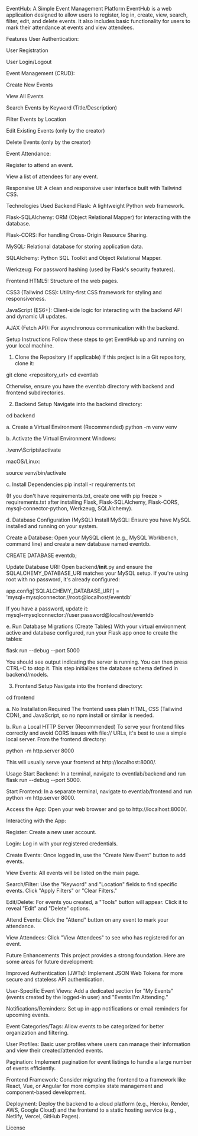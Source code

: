 EventHub: A Simple Event Management Platform
EventHub is a web application designed to allow users to register, log in, create, view, search, filter, edit, and delete events. It also includes basic functionality for users to mark their attendance at events and view attendees.

Features
User Authentication:

User Registration

User Login/Logout

Event Management (CRUD):

Create New Events

View All Events

Search Events by Keyword (Title/Description)

Filter Events by Location

Edit Existing Events (only by the creator)

Delete Events (only by the creator)

Event Attendance:

Register to attend an event.

View a list of attendees for any event.

Responsive UI: A clean and responsive user interface built with Tailwind CSS.

Technologies Used
Backend
Flask: A lightweight Python web framework.

Flask-SQLAlchemy: ORM (Object Relational Mapper) for interacting with the database.

Flask-CORS: For handling Cross-Origin Resource Sharing.

MySQL: Relational database for storing application data.

SQLAlchemy: Python SQL Toolkit and Object Relational Mapper.

Werkzeug: For password hashing (used by Flask's security features).

Frontend
HTML5: Structure of the web pages.

CSS3 (Tailwind CSS): Utility-first CSS framework for styling and responsiveness.

JavaScript (ES6+): Client-side logic for interacting with the backend API and dynamic UI updates.

AJAX (Fetch API): For asynchronous communication with the backend.

Setup Instructions
Follow these steps to get EventHub up and running on your local machine.

1. Clone the Repository (if applicable)
If this project is in a Git repository, clone it:

git clone <repository_url>
cd eventlab

Otherwise, ensure you have the eventlab directory with backend and frontend subdirectories.

2. Backend Setup
Navigate into the backend directory:

cd backend

a. Create a Virtual Environment (Recommended)
python -m venv venv

b. Activate the Virtual Environment
Windows:

.\venv\Scripts\activate

macOS/Linux:

source venv/bin/activate

c. Install Dependencies
pip install -r requirements.txt

(If you don't have requirements.txt, create one with pip freeze > requirements.txt after installing Flask, Flask-SQLAlchemy, Flask-CORS, mysql-connector-python, Werkzeug, SQLAlchemy).

d. Database Configuration (MySQL)
Install MySQL: Ensure you have MySQL installed and running on your system.

Create a Database: Open your MySQL client (e.g., MySQL Workbench, command line) and create a new database named eventdb.

CREATE DATABASE eventdb;

Update Database URI: Open backend/__init__.py and ensure the SQLALCHEMY_DATABASE_URI matches your MySQL setup. If you're using root with no password, it's already configured:

app.config['SQLALCHEMY_DATABASE_URI'] = 'mysql+mysqlconnector://root:@localhost/eventdb'

If you have a password, update it: mysql+mysqlconnector://user:password@localhost/eventdb

e. Run Database Migrations (Create Tables)
With your virtual environment active and database configured, run your Flask app once to create the tables:

flask run --debug --port 5000

You should see output indicating the server is running. You can then press CTRL+C to stop it. This step initializes the database schema defined in backend/models.

3. Frontend Setup
Navigate into the frontend directory:

cd frontend

a. No Installation Required
The frontend uses plain HTML, CSS (Tailwind CDN), and JavaScript, so no npm install or similar is needed.

b. Run a Local HTTP Server (Recommended)
To serve your frontend files correctly and avoid CORS issues with file:// URLs, it's best to use a simple local server.
From the frontend directory:

python -m http.server 8000

This will usually serve your frontend at http://localhost:8000/.

Usage
Start Backend: In a terminal, navigate to eventlab/backend and run flask run --debug --port 5000.

Start Frontend: In a separate terminal, navigate to eventlab/frontend and run python -m http.server 8000.

Access the App: Open your web browser and go to http://localhost:8000/.

Interacting with the App:

Register: Create a new user account.

Login: Log in with your registered credentials.

Create Events: Once logged in, use the "Create New Event" button to add events.

View Events: All events will be listed on the main page.

Search/Filter: Use the "Keyword" and "Location" fields to find specific events. Click "Apply Filters" or "Clear Filters."

Edit/Delete: For events you created, a "Tools" button will appear. Click it to reveal "Edit" and "Delete" options.

Attend Events: Click the "Attend" button on any event to mark your attendance.

View Attendees: Click "View Attendees" to see who has registered for an event.

Future Enhancements
This project provides a strong foundation. Here are some areas for future development:

Improved Authentication (JWTs): Implement JSON Web Tokens for more secure and stateless API authentication.

User-Specific Event Views: Add a dedicated section for "My Events" (events created by the logged-in user) and "Events I'm Attending."

Notifications/Reminders: Set up in-app notifications or email reminders for upcoming events.

Event Categories/Tags: Allow events to be categorized for better organization and filtering.

User Profiles: Basic user profiles where users can manage their information and view their created/attended events.

Pagination: Implement pagination for event listings to handle a large number of events efficiently.

Frontend Framework: Consider migrating the frontend to a framework like React, Vue, or Angular for more complex state management and component-based development.

Deployment: Deploy the backend to a cloud platform (e.g., Heroku, Render, AWS, Google Cloud) and the frontend to a static hosting service (e.g., Netlify, Vercel, GitHub Pages).

License